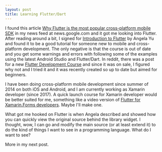 ```yaml
---
layout: post
title: Learning Flutter/Dart
---
```


I found this article [Why Flutter is the most popular cross-platform mobile SDK](https://stackoverflow.blog/2022/02/21/why-flutter-is-the-most-popular-cross-platform-mobile-sdk/) in my news feed at news.google.com and it got me looking into Flutter.  After reading around a bit, I signed for [Introduction to Flutter](https://www.appbrewery.co/p/intro-to-flutter) by Angela Yu and found it to be a good tutorial for someone new to mobile and cross-platform development.  The only negative is that the course is out of date and you get some warnings and errors with following some of the examples using the latest Android Studio and Flutter/Dart.
In reddit, there was a post for a new [Flutter Development Course](https://www.udemy.com/course/dart-flutter-the-complete-flutter-development-course/) and since it was on sale, I figured why not and I tried it and it was recently created so up to date but aimed for beginners.

I have been doing cross-platform mobile development since summer of 2014 on both iOS and Android, and I am currently working as Xamarin developer (since 2017).  A quick launch course for Xamarin developer would be better suited for me, something like a video version of [Flutter for Xamarin.Forms developers](https://docs.flutter.dev/get-started/flutter-for/xamarin-forms-devs).  Maybe I'll make one.

What got me hooked on Flutter is when Angela described and showed how you can quickly view the original source behind the library widget.  I thought, wow, I can go and modify the main source (or at least extend it) to do the kind of things I want to see in a programming language.  What do I want to see?

More in my next post.

